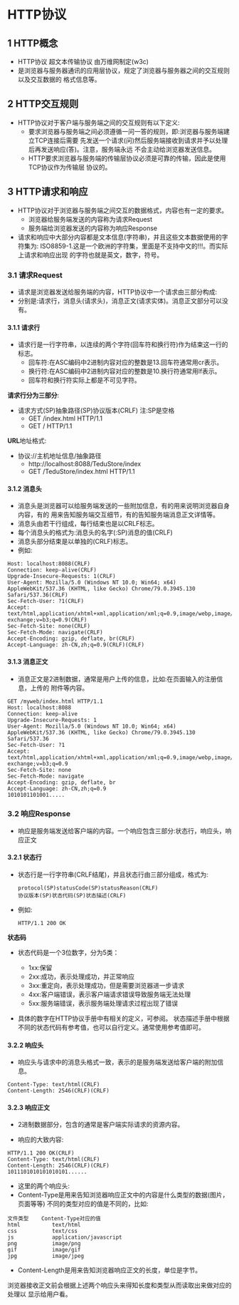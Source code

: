 #  HTTP协议

## 1 HTTP概念

- HTTP协议  超文本传输协议 由万维网制定(w3c)
- 是浏览器与服务器通讯的应用层协议，规定了浏览器与服务器之间的交互规则以及交互数据的
  格式信息等。

## 2 HTTP交互规则

- HTTP协议对于客户端与服务端之间的交互规则有以下定义:
  - 要求浏览器与服务端之间必须遵循一问一答的规则，即:浏览器与服务端建立TCP连接后需要
    先发送一个请求(问)然后服务端接收到请求并予以处理后再发送响应(答)。注意，服务端永远
    不会主动给浏览器发送信息。
  - HTTP要求浏览器与服务端的传输层协议必须是可靠的传输，因此是使用TCP协议作为传输层
    协议的。

## 3 HTTP请求和响应

- HTTP协议对于浏览器与服务端之间交互的数据格式，内容也有一定的要求。
  - 浏览器给服务端发送的内容称为请求Request
  - 服务端给浏览器发送的内容称为响应Response
- 请求和响应中大部分内容都是文本信息(字符串)，并且这些文本数据使用的字符集为:
  ISO8859-1.这是一个欧洲的字符集，里面是不支持中文的!!!。而实际上请求和响应出现
  的字符也就是英文，数字，符号。

### 3.1 请求Request

- 请求是浏览器发送给服务端的内容，HTTP协议中一个请求由三部分构成:
- 分别是:请求行，消息头(请求头)，消息正文(请求实体)。消息正文部分可以没有。

#### 3.1.1 请求行

- 请求行是一行字符串，以连续的两个字符(回车符和换行符)作为结束这一行的标志。
  - 回车符:在ASC编码中2进制内容对应的整数是13.回车符通常用cr表示。
  - 换行符:在ASC编码中2进制内容对应的整数是10.换行符通常用lf表示。
  - 回车符和换行符实际上都是不可见字符。

**请求行分为三部分**:

- 请求方式(SP)抽象路径(SP)协议版本(CRLF)    注:SP是空格
  - GET /index.html HTTP/1.1
  - GET / HTTP/1.1

**URL**地址格式:

- 协议://主机地址信息/抽象路径
  - http://localhost:8088/TeduStore/index
  - GET /TeduStore/index.html HTTP/1.1

#### 3.1.2 消息头

- 消息头是浏览器可以给服务端发送的一些附加信息，有的用来说明浏览器自身内容，有的
  用来告知服务端交互细节，有的告知服务端消息正文详情等。
- 消息头由若干行组成，每行结束也是以CRLF标志。
- 每个消息头的格式为:消息头的名字(:SP)消息的值(CRLF)
- 消息头部分结束是以单独的(CRLF)标志。
- 例如:

```
Host: localhost:8088(CRLF)
Connection: keep-alive(CRLF)
Upgrade-Insecure-Requests: 1(CRLF)
User-Agent: Mozilla/5.0 (Windows NT 10.0; Win64; x64) AppleWebKit/537.36 (KHTML, like Gecko) Chrome/79.0.3945.130 Safari/537.36(CRLF)
Sec-Fetch-User: ?1(CRLF)
Accept: text/html,application/xhtml+xml,application/xml;q=0.9,image/webp,image/apng,*/*;q=0.8,application/signed-exchange;v=b3;q=0.9(CRLF)
Sec-Fetch-Site: none(CRLF)
Sec-Fetch-Mode: navigate(CRLF)
Accept-Encoding: gzip, deflate, br(CRLF)
Accept-Language: zh-CN,zh;q=0.9(CRLF)(CRLF)
```

#### 3.1.3 消息正文

- 消息正文是2进制数据，通常是用户上传的信息，比如:在页面输入的注册信息，上传的
  附件等内容。

```
GET /myweb/index.html HTTP/1.1
Host: localhost:8088
Connection: keep-alive
Upgrade-Insecure-Requests: 1
User-Agent: Mozilla/5.0 (Windows NT 10.0; Win64; x64) AppleWebKit/537.36 (KHTML, like Gecko) Chrome/79.0.3945.130 Safari/537.36
Sec-Fetch-User: ?1
Accept: text/html,application/xhtml+xml,application/xml;q=0.9,image/webp,image/apng,*/*;q=0.8,application/signed-exchange;v=b3;q=0.9
Sec-Fetch-Site: none
Sec-Fetch-Mode: navigate
Accept-Encoding: gzip, deflate, br
Accept-Language: zh-CN,zh;q=0.9
1010101101001.....
```

### 3.2 响应Response

- 响应是服务端发送给客户端的内容。一个响应包含三部分:状态行，响应头，响应正文

#### 3.2.1 状态行

- 状态行是一行字符串(CRLF结尾)，并且状态行由三部分组成，格式为:

  ```
  protocol(SP)statusCode(SP)statusReason(CRLF)
  协议版本(SP)状态代码(SP)状态描述(CRLF)
  ```

- 例如:

  ```
  HTTP/1.1 200 OK
  ```

**状态码**

- 状态代码是一个3位数字，分为5类：
  - 1xx:保留
  - 2xx:成功，表示处理成功，并正常响应
  - 3xx:重定向，表示处理成功，但是需要浏览器进一步请求
  - 4xx:客户端错误，表示客户端请求错误导致服务端无法处理
  - 5xx:服务端错误，表示服务端处理请求过程出现了错误

- 具体的数字在HTTP协议手册中有相关的定义，可参阅。
  状态描述手册中根据不同的状态代码有参考值，也可以自行定义。通常使用参考值即可。

#### 3.2.2 响应头

- 响应头与请求中的消息头格式一致，表示的是服务端发送给客户端的附加信息。

```
Content-Type: text/html(CRLF)
Content-Length: 2546(CRLF)(CRLF)
```

#### 3.2.3 响应正文

- 2进制数据部分，包含的通常是客户端实际请求的资源内容。

- 响应的大致内容:

```
HTTP/1.1 200 OK(CRLF)
Content-Type: text/html(CRLF)
Content-Length: 2546(CRLF)(CRLF)
1011101010101010101......
```

- 这里的两个响应头:
- Content-Type是用来告知浏览器响应正文中的内容是什么类型的数据(图片，页面等等)
  不同的类型对应的值是不同的，比如:

```
文件类型    Content-Type对应的值
html          text/html
css           text/css
js            application/javascript
png           image/png
gif           image/gif
jpg           image/jpeg
```

- Content-Length是用来告知浏览器响应正文的长度，单位是字节。

浏览器接收正文前会根据上述两个响应头来得知长度和类型从而读取出来做对应的处理以
显示给用户看。
